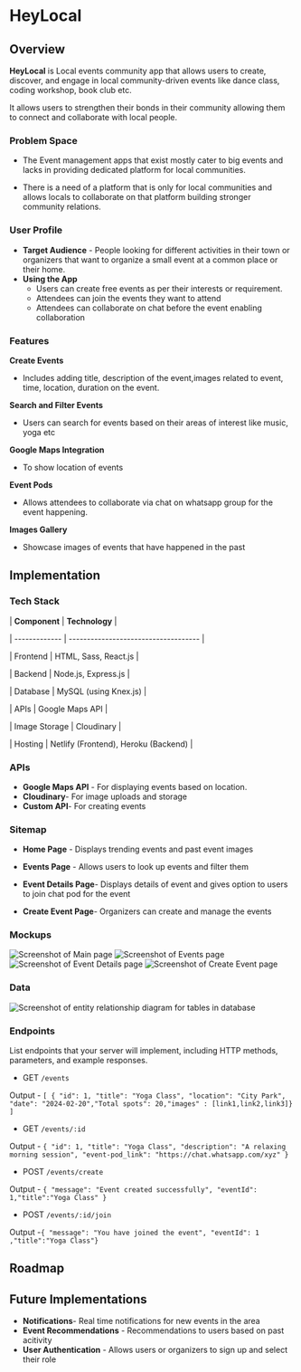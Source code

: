 # HeyLocal

## Overview

**HeyLocal** is Local events community app that allows users to create, discover, and engage in local community-driven events like dance class, coding workshop, book club etc.

It allows users to strengthen their bonds in their community allowing them to connect and collaborate with local people.

### Problem Space

- The Event management apps that exist mostly cater to big events and lacks in providing dedicated platform for local communities.

- There is a need of a platform that is only for local communities and allows locals to collaborate on that platform building stronger community relations.

### User Profile

- **Target Audience** - People looking for different activities in their town or organizers that want to organize a small event at a common place or their home.
- **Using the App**
  - Users can create free events as per their interests or requirement.
  - Attendees can join the events they want to attend
  - Attendees can collaborate on chat before the event enabling collaboration

### Features

**Create Events**

- Includes adding title, description of the event,images related to event, time, location, duration on the event.

**Search and Filter Events**

- Users can search for events based on their areas of interest like music, yoga etc

**Google Maps Integration**

- To show location of events

**Event Pods**

- Allows attendees to collaborate via chat on whatsapp group for the event happening.

**Images Gallery**

- Showcase images of events that have happened in the past

## Implementation

### Tech Stack

| **Component** | **Technology** |

| ------------- | ------------------------------------ |

| Frontend | HTML, Sass, React.js |

| Backend | Node.js, Express.js |

| Database | MySQL (using Knex.js) |

| APIs | Google Maps API |

| Image Storage | Cloudinary |

| Hosting | Netlify (Frontend), Heroku (Backend) |

### APIs

- **Google Maps API** - For displaying events based on location.
- **Cloudinary**- For image uploads and storage
- **Custom API**- For creating events

### Sitemap

- **Home Page** - Displays trending events and past event images

- **Events Page** - Allows users to look up events and filter them

- **Event Details Page**- Displays details of event and gives option to users to join chat pod for the event

- **Create Event Page**- Organizers can create and manage the events

### Mockups

![Screenshot of Main page ](./assets/images/Main%20Page.png)
![Screenshot of Events page ](./assets/images/Events%20Page.png)
![Screenshot of Event Details page ](./assets/images/Event%20details%20Page.png)
![Screenshot of Create Event page ](./assets/images/Create%20Event%20Page.png)

### Data

![Screenshot of entity relationship diagram for tables in database](./assets/images/Screenshot%202025-02-13%20at%201.14.47%E2%80%AFAM.png)

### Endpoints

List endpoints that your server will implement, including HTTP methods, parameters, and example responses.

- GET `/events`

Output - `[ { "id": 1, "title": "Yoga Class", "location": "City Park", "date": "2024-02-20","Total spots": 20,"images" : [link1,link2,link3]} ]`

- GET `/events/:id`

Output - `{ "id": 1, "title": "Yoga Class", "description": "A relaxing morning session", "event-pod_link": "https://chat.whatsapp.com/xyz" }`

- POST `/events/create`

Output - `{ "message": "Event created successfully", "eventId": 1,"title":"Yoga Class" }`

- POST `/events/:id/join`

Output -`{ "message": "You have joined the event", "eventId": 1 ,"title":"Yoga Class"}`

## Roadmap

## Future Implementations

- **Notifications**- Real time notifications for new events in the area
- **Event Recommendations** - Recommendations to users based on past acitivity
- **User Authentication** - Allows users or organizers to sign up and select their role

